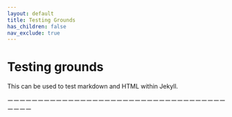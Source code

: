 ```yaml
---
layout: default
title: Testing Grounds
has_children: false
nav_exclude: true
---
```

# Testing grounds
This can be used to test markdown and HTML within Jekyll.

ーーーーーーーーーーーーーーーーーーーーーーーーーーーーーーーーーーーーーーーー
